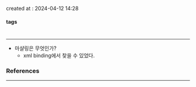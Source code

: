 created at : 2024-04-12 14:28

#### tags

#

--- 

- 마샬링은 무엇인가?
	- xml binding에서 찾을 수 있었다.

### References
---
[]()
